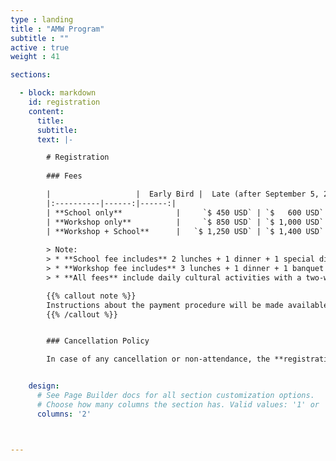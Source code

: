 ```yaml
---
type : landing
title : "AMW Program"
subtitle : ""
active : true
weight : 41

sections:

  - block: markdown
    id: registration
    content:
      title: 
      subtitle: 
      text: |-

        # Registration
        
        ### Fees

        |                   |  Early Bird |  Late (after September 5, 2024) |
        |:----------|------:|------:|
        | **School only**            |     `$ 450 USD` | `$   600 USD`
        | **Workshop only**          |     `$ 850 USD` | `$ 1,000 USD`
        | **Workshop + School**      |   `$ 1,250 USD` | `$ 1,400 USD`
        
        > Note: 
        > * **School fee includes** 2 lunches + 1 dinner + 1 special dinner 
        > * **Workshop fee includes** 3 lunches + 1 dinner + 1 banquet
        > * **All fees** include daily cultural activities with a two-way transportation facility when required

        {{% callout note %}}
        Instructions about the payment procedure will be made available soon
        {{% /callout %}}      


        ### Cancellation Policy

        In case of any cancellation or non-attendance, the **registration fees are not refundable**.


    design:
      # See Page Builder docs for all section customization options.
      # Choose how many columns the section has. Valid values: '1' or '2'.
      columns: '2' 



---
```

